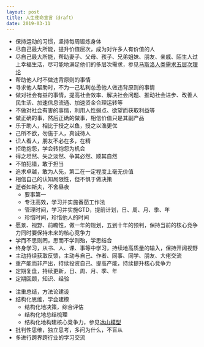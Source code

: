 ```yaml
---
layout: post
title: 人生使命宣言（draft）
date: 2019-03-11
---
```


* 保持运动的习惯，坚持每周锻炼身体
* 尽自己最大所能，提升价值层次，成为对许多人有价值的人
* 尽自己最大所能，帮助妻子、父母、孩子、兄弟姐妹、朋友、亲戚、陌生人过上幸福生活，尽可能地满足他们的多层次需求，参见[马斯洛人类需求五层次理论](https://wiki.mbalib.com/wiki/%E9%A9%AC%E6%96%AF%E6%B4%9B%E4%BA%BA%E7%B1%BB%E9%9C%80%E6%B1%82%E4%BA%94%E5%B1%82%E6%AC%A1%E7%90%86%E8%AE%BA)
* 帮助他人时不做违背原则的事情
* 寻求他人帮助时，不为一己私利怂恿他人做违背原则的事情
* 做对社会有益的事情，提高社会效率、解决社会问题、推动社会进步、改善人民生活、加速信息流通、加速资金合理运转等
* 不做对社会有害的事情，利用人性弱点、欲望而获取利益等
* 做正确的事，然后正确的做事，相信价值只是其副产品
* 乐于助人，相比于授之以鱼，授之以渔更优
* 己所不欲，勿施于人，真诚待人
* 识人看人，朋友不必在多，在精
* 拒绝抱怨，学会转抱怨为机会
* 得之坦然、失之淡然、争其必然、顺其自然
* 不怕犯错，敢于担当
* 追求卓越，敢为人先，第二在一定程度上毫无价值
* 相信自己的认知局限性，但不惧于做决策
* 逝者如斯夫，不舍昼夜
    * 要事第一
    * 专注高效，学习并实施番茄工作法
    * 管理时间，学习并实施GTD，提前计划，日、周、月、季、年
    * 珍惜时间，珍惜他人的时间
* 愿景、视野、前瞻性，做一年的规划，五到十年的预判，保持当前的核心竞争力同时要保持未来的核心竞争力
* 学而不思则罔，思而不学则殆，学思结合
* 终身学习，从书、人、课、事等中学习，持续地高质量的输入，保持开阔视野
* 主动持续获取反馈，主动与自己、作者、同事、同学、朋友、大佬交流
* 重产能而非产出，持续投资自己、提高产能，持续提升核心竞争力
* 定期复盘，持续更新，日、周、月、季、年
* 定期回顾，知识、经验
<!-- more -->
* 注重总结，方法论建设
* 结构化思维，学会建模
    * 结构化地决策，综合评估
    * 结构化地总结梳理
    * 结构化地构建核心竞争力，参见[冰山模型](https://wiki.mbalib.com/wiki/%E5%86%B0%E5%B1%B1%E6%A8%A1%E5%9E%8B)
* 批判性思维，独立思考，多问为什么，不盲从
* 多进行跨界跨行业的学习交流
